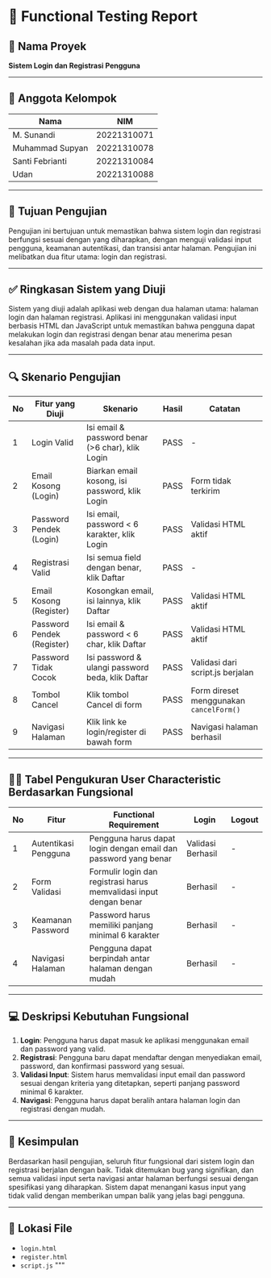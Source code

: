 # 📄 Functional Testing Report

## 📝 Nama Proyek
**Sistem Login dan Registrasi Pengguna**

---

## 👥 Anggota Kelompok
| Nama              | NIM           |
|-------------------|---------------|
| M. Sunandi        | 20221310071   |
| Muhammad Supyan   | 20221310078   |
| Santi Febrianti   | 20221310084   |
| Udan              | 20221310088   |

---

## 🎯 Tujuan Pengujian
Pengujian ini bertujuan untuk memastikan bahwa sistem login dan registrasi berfungsi sesuai dengan yang diharapkan, dengan menguji validasi input pengguna, keamanan autentikasi, dan transisi antar halaman. Pengujian ini melibatkan dua fitur utama: login dan registrasi.

---

## ✅ Ringkasan Sistem yang Diuji
Sistem yang diuji adalah aplikasi web dengan dua halaman utama: halaman login dan halaman registrasi. Aplikasi ini menggunakan validasi input berbasis HTML dan JavaScript untuk memastikan bahwa pengguna dapat melakukan login dan registrasi dengan benar atau menerima pesan kesalahan jika ada masalah pada data input.

---

## 🔍 Skenario Pengujian

| No | Fitur yang Diuji         | Skenario                                               | Hasil | Catatan                                   |
|----|--------------------------|--------------------------------------------------------|-------|-------------------------------------------|
| 1  | Login Valid              | Isi email & password benar (>6 char), klik Login      | PASS  | -                                         |
| 2  | Email Kosong (Login)     | Biarkan email kosong, isi password, klik Login        | PASS  | Form tidak terkirim                       |
| 3  | Password Pendek (Login)  | Isi email, password < 6 karakter, klik Login          | PASS  | Validasi HTML aktif                       |
| 4  | Registrasi Valid         | Isi semua field dengan benar, klik Daftar             | PASS  | -                                         |
| 5  | Email Kosong (Register)  | Kosongkan email, isi lainnya, klik Daftar             | PASS  | Validasi HTML aktif                       |
| 6  | Password Pendek (Register)| Isi email & password < 6 char, klik Daftar            | PASS  | Validasi HTML aktif                       |
| 7  | Password Tidak Cocok     | Isi password & ulangi password beda, klik Daftar      | PASS  | Validasi dari script.js berjalan          |
| 8  | Tombol Cancel            | Klik tombol Cancel di form                            | PASS  | Form direset menggunakan `cancelForm()`   |
| 9  | Navigasi Halaman         | Klik link ke login/register di bawah form            | PASS  | Navigasi halaman berhasil                |

---

## 🧑‍💻 Tabel Pengukuran User Characteristic Berdasarkan Fungsional

| No | Fitur                    | Functional Requirement               | Login       | Logout    |
|----|--------------------------|--------------------------------------|-------------|-----------|
| 1  | Autentikasi Pengguna      | Pengguna harus dapat login dengan email dan password yang benar | Validasi Berhasil | -         |
| 2  | Form Validasi             | Formulir login dan registrasi harus memvalidasi input dengan benar | Berhasil   | -         |
| 3  | Keamanan Password         | Password harus memiliki panjang minimal 6 karakter | Berhasil   | -         |
| 4  | Navigasi Halaman          | Pengguna dapat berpindah antar halaman dengan mudah | Berhasil   | -         |

---

## 💻 Deskripsi Kebutuhan Fungsional
1. **Login**: Pengguna harus dapat masuk ke aplikasi menggunakan email dan password yang valid.
2. **Registrasi**: Pengguna baru dapat mendaftar dengan menyediakan email, password, dan konfirmasi password yang sesuai.
3. **Validasi Input**: Sistem harus memvalidasi input email dan password sesuai dengan kriteria yang ditetapkan, seperti panjang password minimal 6 karakter.
4. **Navigasi**: Pengguna harus dapat beralih antara halaman login dan registrasi dengan mudah.

---

## 📝 Kesimpulan
Berdasarkan hasil pengujian, seluruh fitur fungsional dari sistem login dan registrasi berjalan dengan baik. Tidak ditemukan bug yang signifikan, dan semua validasi input serta navigasi antar halaman berfungsi sesuai dengan spesifikasi yang diharapkan. Sistem dapat menangani kasus input yang tidak valid dengan memberikan umpan balik yang jelas bagi pengguna.

---

## 📁 Lokasi File
- `login.html`
- `register.html`
- `script.js`
"""

